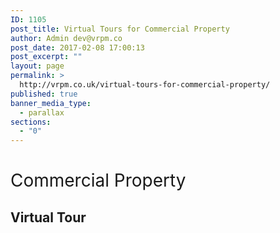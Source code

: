 ```yaml
---
ID: 1105
post_title: Virtual Tours for Commercial Property
author: Admin dev@vrpm.co
post_date: 2017-02-08 17:00:13
post_excerpt: ""
layout: page
permalink: >
  http://vrpm.co.uk/virtual-tours-for-commercial-property/
published: true
banner_media_type:
  - parallax
sections:
  - "0"
---
```

<h1><span style="font-weight: 400;">Commercial Property</span></h1>
<h2>Virtual Tour</h2>